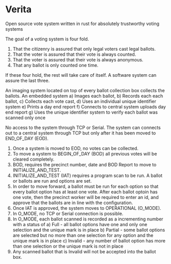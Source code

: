 # Verita
Open source vote system written in rust for absolutely trustworthy voting systems

The goal of a voting system is four fold. 
1) That the citizenry is assured that only legal voters cast legal ballots.
2) That the voter is assured that their vote is always counted.
3) That the voter is assured that their vote is always anonymous.
4) That any ballot is only counted one time. 

If these four hold, the rest will take care of itself. 
A software system can assure the last three. 

An imaging system located on top of every ballot collection box collects the ballots. 
An embedded system 
  a) Images each ballot, 
  b) Records each each ballot, 
  c) Collects each vote cast, 
  d) Uses an individual unique identifier system
  e) Prints a day end report
  f) Connects to central system uploads day end report
  g) Uses the unique identifier system to verify each ballot was scanned only once

No access to the system through TCP or Serial. 
The system can connects out to a central system through TCP but only after it has been moved to END_OF_DAY (EOD). 
1) Once a system is moved to EOD, no votes can be collected.
2) To move a system to BEGIN_OF_DAY (BOD) all previous votes will be cleared completely.
3) BOD, requires the precinct number, date and BOD Report to move to INITIALIZE_AND_TEST. 
4) INITIALIZE_AND_TEST (IAT) requires a program scan to be run. A ballot or ballots are run and options are set. 
5) In order to move forward, a ballot must be run for each option so that every ballot option has at least one vote. After each ballot optoin has one vote, then the precinct worker will be required to enter an id, and approve that the ballots are in line with the configuration.
6) Once IAT is approved, the system moves to OPERATIONAL (O_MODE). 
7) In O_MODE, no TCP or Serial connection is possible. 
8) In O_MODE, each ballot scanned is recorded as a incrementing number with a status of
  a) Full - all ballot options have one and only one selection and the unique mark is in place
  b) Partial - some ballot options are selected but no more than one selection for any option and the unique mark is in place
  c) Invalid - any number of ballot option has more than one selection or the unique mark is not in place
9) Any scanned ballot that is Invalid will not be accepted into the ballot box. 
